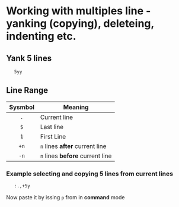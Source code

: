 # Working with multiples line - yanking (copying), deleteing, indenting etc.

## Yank 5 lines
```bash
   5yy
```

## Line Range
|Sysmbol|Meaning|
|:---:|---|
|`.`|Current line|
|`$`|Last line|
|`1`|First Line|
|`+n`|`n` lines **after** current line|
|`-n`|`n` lines **before** current line|

### Example selecting and copying 5 lines from current lines
```bash
   :.,+5y
```
Now paste it by issing `p` from in **command** mode
